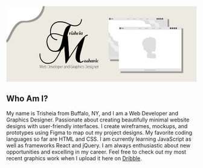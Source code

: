 <img src="images/GitHub-Banner.jpg" style="height: 200px;">

## Who Am I?
My name is Trisheia from Buffalo, NY, and I am a Web Developer and Graphics Designer. Passionate about creating beautifully minimal website designs with user-friendly interfaces. I create wireframes, mockups, and prototypes using Figma to map out my project designs. My favorite coding languages so far are HTML and CSS. I am currently learning JavaScript as well as frameworks React and jQuery. I am always enthusiastic about new opportunities and excelling in my career. Feel free to check out my most recent graphics work when I upload it here on <a href="https://dribbble.com/T_Moshaire">Dribble</a>.
